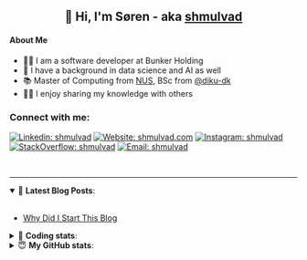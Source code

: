 <h2 align="center">
	👋 Hi, I'm Søren - aka <a href="https://shmulvad.com">shmulvad</a>
</h2>

#### About Me
- 👨‍💻 I am a software developer at Bunker Holding
- 🤖 I have a background in data science and AI as well
- 📚 Master of Computing from [NUS], BSc from [@diku-dk]
- 👨‍🏫 I enjoy sharing my knowledge with others

### Connect with me:

[![Linkedin: shmulvad](https://img.shields.io/badge/shmulvad-blue?style=flat&logo=Linkedin&logoColor=white)][linkedin]
[![Website: shmulvad.com](https://img.shields.io/badge/shmulvad.com-47CCCC?&style=flat&logo=Google-Chrome&logoColor=white)][website]
[![Instagram: shmulvad](https://img.shields.io/badge/-@shmulvad-purple?style=flat&logo=Instagram&logoColor=white)][instagram]
[![StackOverflow: shmulvad](https://img.shields.io/badge/shmulvad-FE7A16?style=flat&logo=stack-overflow&logoColor=white)][stackOverflow]
[![Email: shmulvad](https://img.shields.io/badge/shmulvad-D14836?style=flat&logo=gmail&logoColor=white)][mail]

<br />

---

<details open>
 <summary>📕 <b>Latest Blog Posts</b>: </summary>

<br>

<!-- BLOG-POST-LIST:START -->
- [Why Did I Start This Blog](https://shmulvad.com/blog/why-did-start-this-blog)
<!-- BLOG-POST-LIST:END -->

</details>

<!-- --- -->

<details>
 <summary>🤖 <b>Coding stats</b>: </summary>

<br>

NOTE: Doesn't track coding at work.

<!--START_SECTION:waka-->
![Code Time](http://img.shields.io/badge/Code%20Time-3%2C011%20hrs%2056%20mins-blue)

**I'm an Early 🐤** 

```text
🌞 Morning                1777 commits        ███████░░░░░░░░░░░░░░░░░░   27.71 % 
🌆 Daytime                2678 commits        ██████████░░░░░░░░░░░░░░░   41.76 % 
🌃 Evening                1371 commits        █████░░░░░░░░░░░░░░░░░░░░   21.38 % 
🌙 Night                  587 commits         ██░░░░░░░░░░░░░░░░░░░░░░░   09.15 % 
```


📊 **This Week I Spent My Time On** 

```text
💬 Programming Languages: 
Python                   5 hrs 10 mins       ██████████░░░░░░░░░░░░░░░   40.77 % 
Other                    3 hrs 11 mins       ██████░░░░░░░░░░░░░░░░░░░   25.21 % 
TypeScript               3 hrs 10 mins       ██████░░░░░░░░░░░░░░░░░░░   25.09 % 
HTML                     44 mins             █░░░░░░░░░░░░░░░░░░░░░░░░   05.78 % 
JavaScript               7 mins              ░░░░░░░░░░░░░░░░░░░░░░░░░   00.96 % 

🔥 Editors: 
VS Code                  9 hrs 42 mins       ███████████████████░░░░░░   76.63 % 
Zsh                      2 hrs 56 mins       ██████░░░░░░░░░░░░░░░░░░░   23.22 % 
Sublime Text             1 min               ░░░░░░░░░░░░░░░░░░░░░░░░░   00.15 % 

🐱‍💻 Projects: 
km24-core                9 hrs 40 mins       ███████████████████░░░░░░   76.34 % 
company-scrapers         2 hrs 58 mins       ██████░░░░░░░░░░░░░░░░░░░   23.51 % 
Unknown Project          1 min               ░░░░░░░░░░░░░░░░░░░░░░░░░   00.15 % 
```


 Last Updated on 19/01/2025 18:46:46 UTC
<!--END_SECTION:waka-->

</details>

<!-- --- -->

<details>
 <summary>😇 <b>My GitHub stats</b>: </summary>

<br>

<img align="left" alt="shmulvad's Github Stats" src="https://github-readme-stats.vercel.app/api?username=shmulvad&show_icons=true&hide_border=true" />

</details>



[website]: https://shmulvad.com
[linkedin]: https://linkedin.com/in/shmulvad
[instagram]: https://instagram.com/shmulvad
[stackOverflow]: https://stackoverflow.com/users/9248793/shmulvad
[mail]: mailto:shmulvad@gmail.com
[@diku-dk]: https://github.com/diku-dk
[github]: https://github.com/shmulvad
[NUS]: https://www.nus.edu.sg
